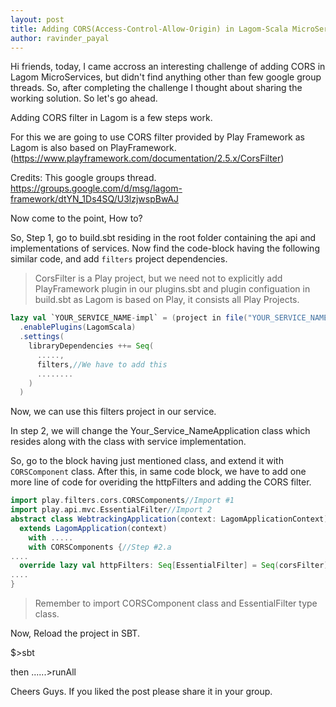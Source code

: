 ```yaml
---
layout: post
title: Adding CORS(Access-Control-Allow-Origin) in Lagom-Scala MicroServices.
author: ravinder_payal
---
```

<p>
Hi friends, today, I came accross an interesting challenge of adding CORS in Lagom MicroServices, but didn't find anything other than few google group threads. So, after completing the challenge I thought about sharing the working solution. So let's go ahead.
</p>

<script async src="//pagead2.googlesyndication.com/pagead/js/adsbygoogle.js"></script>


Adding CORS filter in Lagom is a few steps work.

For this we are going to use CORS filter provided by Play Framework as Lagom is also based on PlayFramework.(https://www.playframework.com/documentation/2.5.x/CorsFilter)

Credits: This google groups thread. https://groups.google.com/d/msg/lagom-framework/dtYN_1Ds4SQ/U3lzjwspBwAJ

Now come to the point, How to?

So, Step 1, go to build.sbt residing in the root folder containing the api and implementations of services. Now find the code-block having the following similar code, and add `filters` project dependencies.

>CorsFilter is a Play project, but we need not to explicitly add PlayFramework plugin in our plugins.sbt and plugin configuation in build.sbt as Lagom is based on Play, it consists all Play Projects.

```scala
lazy val `YOUR_SERVICE_NAME-impl` = (project in file("YOUR_SERVICE_NAME-impl"))
  .enablePlugins(LagomScala)
  .settings(
    libraryDependencies ++= Seq(
      .....,
      filters,//We have to add this
      ........
    )
  )
```
Now, we can use this filters project in our service.
<ins class="adsbygoogle"
     style="display:block; text-align:center;"
     data-ad-format="fluid"
     data-ad-layout="in-article"
     data-ad-client="ca-pub-3201220427379470"
     data-ad-slot="2921542940"></ins>
<script>
     (adsbygoogle = window.adsbygoogle || []).push({});
</script>

In step 2, we will change the Your_Service_NameApplication class which resides along with the class with service implementation.

So, go to the block having just mentioned class, and extend it with `CORSComponent` class. After this, in same code block, we have to add one more line of code for overiding the httpFilters and adding the CORS filter.

```scala
import play.filters.cors.CORSComponents//Import #1
import play.api.mvc.EssentialFilter//Import 2
abstract class WebtrackingApplication(context: LagomApplicationContext)
  extends LagomApplication(context)
    with .....
    with CORSComponents {//Step #2.a
....
  override lazy val httpFilters: Seq[EssentialFilter] = Seq(corsFilter)//Step #2.b
....
}
```
>Remember to import CORSComponent class and EssentialFilter type class.

<ins class="adsbygoogle"
     style="display:block; text-align:center;"
     data-ad-format="fluid"
     data-ad-layout="in-article"
     data-ad-client="ca-pub-3201220427379470"
     data-ad-slot="2921542940"></ins>
<script>
     (adsbygoogle = window.adsbygoogle || []).push({});
</script>


Now, Reload the project in SBT.

$>sbt

then
......>runAll

Cheers Guys. If you liked the post please share it in your group.
